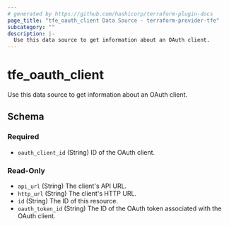 ```yaml
---
# generated by https://github.com/hashicorp/terraform-plugin-docs
page_title: "tfe_oauth_client Data Source - terraform-provider-tfe"
subcategory: ""
description: |-
  Use this data source to get information about an OAuth client.
---
```


# tfe_oauth_client

Use this data source to get information about an OAuth client.



<!-- schema generated by tfplugindocs -->
## Schema

### Required

- `oauth_client_id` (String) ID of the OAuth client.

### Read-Only

- `api_url` (String) The client's API URL.
- `http_url` (String) The client's HTTP URL.
- `id` (String) The ID of this resource.
- `oauth_token_id` (String) The ID of the OAuth token associated with the OAuth client.

